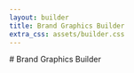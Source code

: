 ```yaml
---
layout: builder
title: Brand Graphics Builder
extra_css: assets/builder.css
---
```


<div class="wrapper" markdown="1">
# Brand Graphics Builder
</div>

<data id="mark" data-gradient='{% include builder-mark-gradient.svg %}' data-white='{% include builder-mark-white.svg %}' data-black='{% include builder-mark-black.svg %}'></data>

<script src="{{ "/assets/html2canvas.min.js" | relative_url }}"></script>

<script src="{{ "/assets/builder.js" | relative_url }}"></script>

